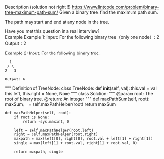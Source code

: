 Description (solution not right!!!)
https://www.lintcode.com/problem/binary-tree-maximum-path-sum/
Given a binary tree, find the maximum path sum.

The path may start and end at any node in the tree.

Have you met this question in a real interview?  
Example
Example 1:
	Input:  For the following binary tree（only one node）:
	2
	Output：2
	
Example 2:
	Input:  For the following binary tree:

      1
     / \
    2   3
		
	Output: 6

	
"""
Definition of TreeNode:
class TreeNode:
    def __init__(self, val):
        this.val = val
        this.left, this.right = None, None
"""
class Solution:
    """
    @param root: The root of binary tree.
    @return: An integer
    """
    def maxPathSum(self, root):
        maxSum, _ = self.maxPathHelper(root)
        return maxSum
        
    def maxPathHelper(self, root):
        if root is None:
            return -sys.maxint, 0
        
        left = self.maxPathHelper(root.left)
        right = self.maxPathHelper(root.right)
        maxpath = max(left[0], right[0], root.val + left[1] + right[1])
        single = max(left[1] + root.val, right[1] + root.val, 0)
        
        return maxpath, single
